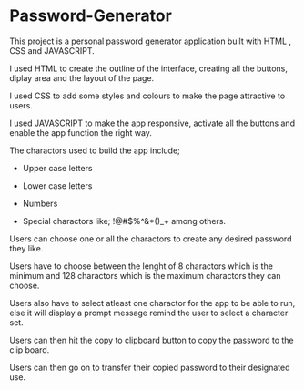# Password-Generator
This project is a personal password generator application built with HTML , CSS and JAVASCRIPT.

I used HTML to create the outline of the interface, creating all the buttons, diplay area and the layout of 
the page.

I used CSS to add some styles and colours to make the page attractive to users.

I used JAVASCRIPT to make the app responsive, activate all the buttons and enable the app function the right
way.

The charactors used to build the app include; 

- Upper case letters

- Lower case letters

- Numbers

- Special charactors like; !@#$%^&*()_+ among others.

Users can choose one or all the charactors to create any desired password they like.

Users have to choose between the lenght of 8 charactors which is the minimum and 128 charactors which is the 
maximum charactors they can choose.

Users also have to select atleast one charactor for the app to be able to run, else it will display a prompt
message remind the user to select a character set.

Users can then hit the copy to clipboard button to copy the password to the clip board.

Users can then go on to transfer their copied password to their designated use.
